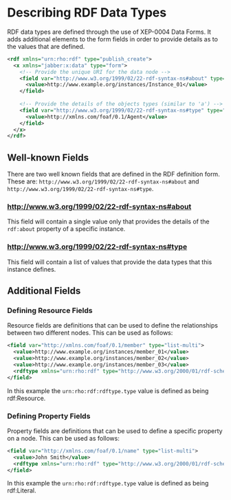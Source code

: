 # Describing RDF Data Types

RDF data types are defined through the use of XEP-0004 Data Forms.  It adds additional elements to the form fields in
order to provide details as to the values that are defined.

```xml
<rdf xmlns="urn:rho:rdf" type="publish_create">
  <x xmlns="jabber:x:data" type="form">
    <!-- Provide the unique URI for the data node -->
    <field var="http://www.w3.org/1999/02/22-rdf-syntax-ns#about" type="text-single">
      <value>http://www.example.org/instances/Instance_01</value>
    </field>
    
    <!-- Provide the details of the objects types (similar to 'a') -->
    <field var="http://www.w3.org/1999/02/22-rdf-syntax-ns#type" type="list-multi">
      <value>http://xmlns.com/foaf/0.1/Agent</value>
    </field>
  </x>
</rdf>
```

## Well-known Fields

There are two well known fields that are defined in the RDF definition form.  These are:
`http://www.w3.org/1999/02/22-rdf-syntax-ns#about` and `http://www.w3.org/1999/02/22-rdf-syntax-ns#type`.

### http://www.w3.org/1999/02/22-rdf-syntax-ns#about

This field will contain a single value only that provides the details of the `rdf:about` property of a specific 
instance.  

### http://www.w3.org/1999/02/22-rdf-syntax-ns#type

This field will contain a list of values that provide the data types that this instance defines.

## Additional Fields

### Defining Resource Fields

Resource fields are definitions that can be used to define the relationships between two different nodes.  This can be
used as follows:

```xml
<field var="http://xmlns.com/foaf/0.1/member" type="list-multi">
  <value>http://www.example.org/instances/member_01</value>
  <value>http://www.example.org/instances/member_02</value>
  <value>http://www.example.org/instances/member_03</value>
  <rdftype xmlns="urn:rho:rdf" type="http://www.w3.org/2000/01/rdf-schema#Resource"/>
</field>
```

In this example the `urn:rho:rdf:rdftype.type` value is defined as being rdf:Resource.

### Defining Property Fields

Property fields are definitions that can be used to define a specific property on a node.  This can be used as follows:

```xml
<field var="http://xmlns.com/foaf/0.1/name" type="list-multi">
  <value>John Smith</value>
  <rdftype xmlns="urn:rho:rdf" type="http://www.w3.org/2000/01/rdf-schema#Literal"/>
</field>
```

In this example the `urn:rho:rdf:rdftype.type` value is defined as being rdf:Literal.
